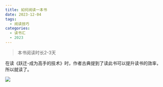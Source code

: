 ```yaml
---
title: 如何阅读一本书
date: 2023-12-04
tags:
  - 阅读技巧
categories:
  - 读书汇
  - 2023
---
```


> 本书阅读时长2-3天
>
> 

在读《跃迁-成为高手的技术》时，作者古典提到了读此书可以提升读书的效率，所以就读了。





![](https://jsd.cdn.zzko.cn/gh/hfshaobing/picx-images-hosting@master/20231203/如何阅读一本书.zt3vbf0uaww.webp)